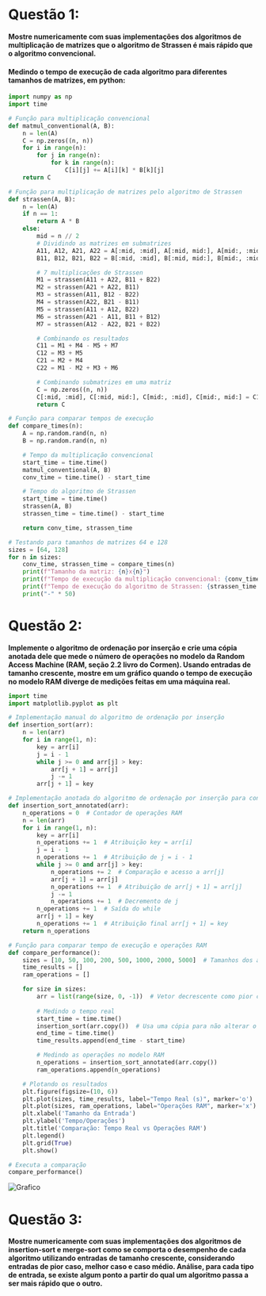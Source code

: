 # Questão 1: 

**Mostre numericamente com suas implementações dos algoritmos de multiplicação de matrizes que o algoritmo de Strassen é mais rápido que o algoritmo convencional.**

#### Medindo o tempo de execução de cada algoritmo para diferentes tamanhos de matrizes, em python:
```python
import numpy as np
import time

# Função para multiplicação convencional
def matmul_conventional(A, B):
    n = len(A)
    C = np.zeros((n, n))
    for i in range(n):
        for j in range(n):
            for k in range(n):
                C[i][j] += A[i][k] * B[k][j]
    return C

# Função para multiplicação de matrizes pelo algoritmo de Strassen
def strassen(A, B):
    n = len(A)
    if n == 1:
        return A * B
    else:
        mid = n // 2
        # Dividindo as matrizes em submatrizes
        A11, A12, A21, A22 = A[:mid, :mid], A[:mid, mid:], A[mid:, :mid], A[mid:, mid:]
        B11, B12, B21, B22 = B[:mid, :mid], B[:mid, mid:], B[mid:, :mid], B[mid:, mid:]

        # 7 multiplicações de Strassen
        M1 = strassen(A11 + A22, B11 + B22)
        M2 = strassen(A21 + A22, B11)
        M3 = strassen(A11, B12 - B22)
        M4 = strassen(A22, B21 - B11)
        M5 = strassen(A11 + A12, B22)
        M6 = strassen(A21 - A11, B11 + B12)
        M7 = strassen(A12 - A22, B21 + B22)

        # Combinando os resultados
        C11 = M1 + M4 - M5 + M7
        C12 = M3 + M5
        C21 = M2 + M4
        C22 = M1 - M2 + M3 + M6

        # Combinando submatrizes em uma matriz
        C = np.zeros((n, n))
        C[:mid, :mid], C[:mid, mid:], C[mid:, :mid], C[mid:, mid:] = C11, C12, C21, C22
        return C

# Função para comparar tempos de execução
def compare_times(n):
    A = np.random.rand(n, n)
    B = np.random.rand(n, n)

    # Tempo da multiplicação convencional
    start_time = time.time()
    matmul_conventional(A, B)
    conv_time = time.time() - start_time

    # Tempo do algoritmo de Strassen
    start_time = time.time()
    strassen(A, B)
    strassen_time = time.time() - start_time

    return conv_time, strassen_time

# Testando para tamanhos de matrizes 64 e 128
sizes = [64, 128]
for n in sizes:
    conv_time, strassen_time = compare_times(n)
    print(f"Tamanho da matriz: {n}x{n}")
    print(f"Tempo de execução da multiplicação convencional: {conv_time:.5f} segundos")
    print(f"Tempo de execução do algoritmo de Strassen: {strassen_time:.5f} segundos")
    print("-" * 50)

```



# Questão 2:

**Implemente o algoritmo de ordenação por inserção e crie uma cópia anotada dele que mede o número de operações no modelo da Random Access Machine  (RAM, seção 2.2 livro do Cormen). Usando entradas de tamanho crescente, mostre em um gráfico quando o tempo de execução no modelo RAM diverge de medições feitas em uma máquina real.**

```python
import time
import matplotlib.pyplot as plt

# Implementação manual do algoritmo de ordenação por inserção
def insertion_sort(arr):
    n = len(arr)
    for i in range(1, n):
        key = arr[i]
        j = i - 1
        while j >= 0 and arr[j] > key:
            arr[j + 1] = arr[j]
            j -= 1
        arr[j + 1] = key

# Implementação anotada do algoritmo de ordenação por inserção para contar operações RAM
def insertion_sort_annotated(arr):
    n_operations = 0  # Contador de operações RAM
    n = len(arr)
    for i in range(1, n):
        key = arr[i]
        n_operations += 1  # Atribuição key = arr[i]
        j = i - 1
        n_operations += 1  # Atribuição de j = i - 1
        while j >= 0 and arr[j] > key:
            n_operations += 2  # Comparação e acesso a arr[j]
            arr[j + 1] = arr[j]
            n_operations += 1  # Atribuição de arr[j + 1] = arr[j]
            j -= 1
            n_operations += 1  # Decremento de j
        n_operations += 1  # Saída do while
        arr[j + 1] = key
        n_operations += 1  # Atribuição final arr[j + 1] = key
    return n_operations

# Função para comparar tempo de execução e operações RAM
def compare_performance():
    sizes = [10, 50, 100, 200, 500, 1000, 2000, 5000]  # Tamanhos dos arrays
    time_results = []
    ram_operations = []

    for size in sizes:
        arr = list(range(size, 0, -1))  # Vetor decrescente como pior caso
        
        # Medindo o tempo real
        start_time = time.time()
        insertion_sort(arr.copy())  # Usa uma cópia para não alterar o original
        end_time = time.time()
        time_results.append(end_time - start_time)

        # Medindo as operações no modelo RAM
        n_operations = insertion_sort_annotated(arr.copy())
        ram_operations.append(n_operations)

    # Plotando os resultados
    plt.figure(figsize=(10, 6))
    plt.plot(sizes, time_results, label="Tempo Real (s)", marker='o')
    plt.plot(sizes, ram_operations, label="Operações RAM", marker='x')
    plt.xlabel('Tamanho da Entrada')
    plt.ylabel('Tempo/Operações')
    plt.title('Comparação: Tempo Real vs Operações RAM')
    plt.legend()
    plt.grid(True)
    plt.show()

# Executa a comparação
compare_performance()

```
![Grafico](https://github.com/user-attachments/assets/ede671eb-3922-4e93-8be6-124d63594ebf)

# Questão 3:

**Mostre numericamente com suas implementações dos algoritmos de insertion-sort e merge-sort como se comporta o desempenho de cada algoritmo utilizando entradas de tamanho crescente, considerando entradas de pior caso, melhor caso e caso médio. Análise, para cada tipo de entrada, se existe algum ponto a partir do qual um algoritmo passa a ser mais rápido que o outro.**
